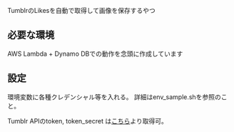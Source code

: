 TumblrのLikesを自動で取得して画像を保存するやつ

## 必要な環境
AWS Lambda + Dynamo DBでの動作を念頭に作成しています

## 設定
環境変数に各種クレデンシャル等を入れる。
詳細はenv_sample.shを参照のこと。

Tumblr APIのtoken, token_secret は[こちら](https://api.tumblr.com/console/calls/user/info)より取得可。
